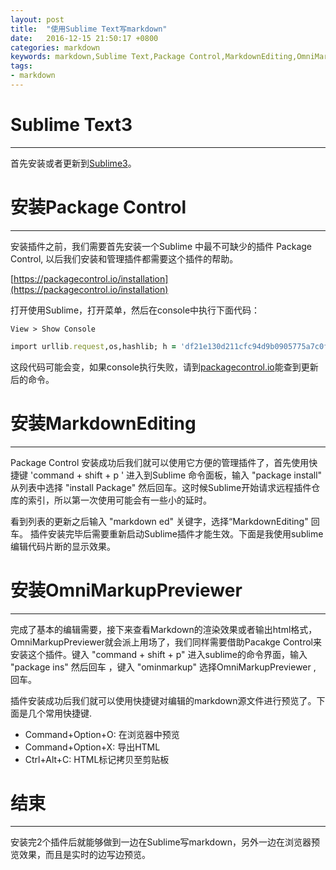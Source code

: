 ```yaml
---
layout: post
title:  "使用Sublime Text写markdown"
date:   2016-12-15 21:50:17 +0800
categories: markdown
keywords: markdown,Sublime Text,Package Control,MarkdownEditing,OmniMarkupPreviewer
tags:
- markdown
---
```

# Sublime Text3
---
首先安装或者更新到[Sublime3](http://www.sublimetext.com/3)。

# 安装Package Control
---
安装插件之前，我们需要首先安装一个Sublime 中最不可缺少的插件 Package Control, 以后我们安装和管理插件都需要这个插件的帮助。

[https://packagecontrol.io/installation](https://packagecontrol.io/installation)

打开使用Sublime，打开菜单，然后在console中执行下面代码：
<!--more-->
``
View > Show Console
``

```ruby
import urllib.request,os,hashlib; h = 'df21e130d211cfc94d9b0905775a7c0f' + '1e3d39e33b79698005270310898eea76'; pf = 'Package Control.sublime-package'; ipp = sublime.installed_packages_path(); urllib.request.install_opener( urllib.request.build_opener( urllib.request.ProxyHandler()) ); by = urllib.request.urlopen( 'http://packagecontrol.io/' + pf.replace(' ', '%20')).read(); dh = hashlib.sha256(by).hexdigest(); print('Error validating download (got %s instead of %s), please try manual install' % (dh, h)) if dh != h else open(os.path.join( ipp, pf), 'wb' ).write(by)
```
这段代码可能会变，如果console执行失败，请到[packagecontrol.io](https://packagecontrol.io/installation)能查到更新后的命令。

# 安装MarkdownEditing
---
Package Control 安装成功后我们就可以使用它方便的管理插件了，首先使用快捷键 'command + shift + p ' 进入到Sublime 命令面板，输入 "package install" 从列表中选择 "install Package" 然后回车。这时候Sublime开始请求远程插件仓库的索引，所以第一次使用可能会有一些小的延时。

看到列表的更新之后输入 "markdown ed" 关键字，选择“MarkdownEditing" 回车。 插件安装完毕后需要重新启动Sublime插件才能生效。下面是我使用sublime编辑代码片断的显示效果。

# 安装OmniMarkupPreviewer
---
完成了基本的编辑需要，接下来查看Markdown的渲染效果或者输出html格式，OmniMarkupPreviewer就会派上用场了，我们同样需要借助Pacakge Control来安装这个插件。键入 "command + shift + p" 进入sublime的命令界面，输入 "package ins" 然后回车 ，键入 "ominmarkup" 选择OmniMarkupPreviewer , 回车。

插件安装成功后我们就可以使用快捷键对编辑的markdown源文件进行预览了。下面是几个常用快捷键.

- Command+Option+O: 在浏览器中预览
- Command+Option+X: 导出HTML
- Ctrl+Alt+C: HTML标记拷贝至剪贴板

# 结束
---
安装完2个插件后就能够做到一边在Sublime写markdown，另外一边在浏览器预览效果，而且是实时的边写边预览。





